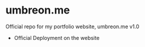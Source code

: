 # umbreon.me
Official repo for my portfolio website, umbreon.me
v1.0
- Official Deployment on the website
